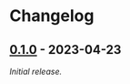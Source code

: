 # Changelog

## [0.1.0] - 2023-04-23

_Initial release._

[0.1.0]: https://github.com/athena-framework/negotiation/releases/tag/v0.1.0
